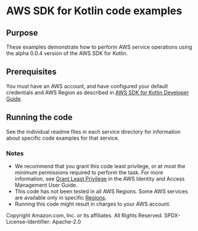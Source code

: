 # AWS SDK for Kotlin code examples 

## Purpose

These examples demonstrate how to perform AWS service operations using the alpha 0.0.4 version of the AWS SDK for Kotlin.

## Prerequisites

You must have an AWS account, and have configured your default credentials and AWS Region as described in [AWS SDK for Kotlin
Developer Guide](https://github.com/awslabs/aws-sdk-rust).

## Running the code

See the individual readme files in each service directory for information about specific code examples for that service.

### Notes

- We recommend that you grant this code least privilege,
  or at most the minimum permissions required to perform the task.
  For more information, see
  [Grant Least Privilege](https://docs.aws.amazon.com/IAM/latest/UserGuide/best-practices.html#grant-least-privilege)
  in the AWS Identity and Access Management User Guide.
- This code has not been tested in all AWS Regions.
  Some AWS services are available only in specific
  [Regions](https://aws.amazon.com/about-aws/global-infrastructure/regional-product-services).
- Running this code might result in charges to your AWS account.

Copyright Amazon.com, Inc. or its affiliates. All Rights Reserved. SPDX-License-Identifier: Apache-2.0
